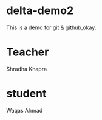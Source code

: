 # delta-demo2

This is a demo for git &amp; github,okay.

# Teacher

Shradha Khapra

# student

Waqas Ahmad
